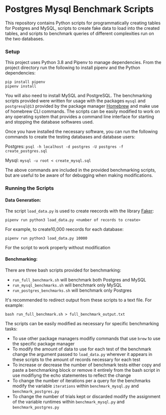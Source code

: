 # Postgres Mysql Benchmark Scripts
This repository contains Python scripts for programmatically creating tables for
Postgres and MySQL, scripts to create fake data to load into the created tables,
and scripts to benchmark queries of different complexities run on the two
databases.

### Setup
This project uses Python 3.8 and Pipenv to manage dependencies. From the project
directory run the following to install pipenv and the Python dependencies:
```
pip install pipenv
pipenv install
```

You will also need to install MySQL and PostgreSQL. The benchmarking scripts
provided were written for usage with the packages `mysql` and `postgresql@13`
provided by the package manager [Homebrew](https://brew.sh/) and make use of
homebrew CLI commands. The scripts can be easily modified to work on any
operating system that provides a command line interface for starting and
stopping the database softwares used.

Once you have installed the necessary software, you can run the following
commands to create the testing databases and database users:

Postgres: `psql -h localhost -d postgres -U postgres -f create_postgres.sql`

Mysql: `mysql -u root < create_mysql.sql`

The above commands are included in the provided benchmarking scripts, but are
useful to be aware of for debugging when making modifications.

### Running the Scripts

#### Data Generation:
The script `load_data.py` is used to create reecords with the library [Faker](https://pypi.org/project/Faker/24.0.0/):

`pipenv run python3 load_data.py <number of records to create>`

For example, to create10,000 reecords for each database:

`pipenv run python3 load_data.py 10000`

For the script to work properly without modification

#### Benchmarking:
There are three bash scripts provided for benchmarking:
- `run_full_benchmark.sh` will benchmark both Postgres and MySQL
- `run_mysql_benchmarks.sh` will benchmark only MySQL
- `run_postgres_benchmarks.sh` will benchmark only Postgres

It's recommended to redirect output from these scripts to a text file. For
example:

`bash run_full_benchmark.sh > full_benchmark_output.txt`

The scripts can be easily modified as necessary for specific benchmarking tasks:
- To use other package managers modifiy commands that use `brew` to use the
specific package manager
- To modify the amount of data to use for each test of the benchmark change the
argument passed to `load_data.py` wherever it appears in these scripts to the
amount of records necessary for each test
- To increase or decrease the number of benchmark tests either copy and paste a
benchmarking block or remove it entirely from the bash script in use modifiyng
the echo statementes to reflect the change
- To change the number of iterations per a query for the benchmarks modify the
variable `iterations` within `benchmark_mysql.py` and `benchmark_postgres.py`
- To change the number of trials kept or discarded modify the assignment of the
variable runtimes within `benchmark_mysql.py` and `benchmark_postgres.py`
